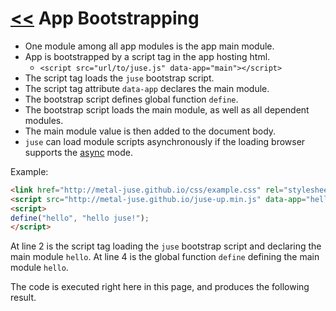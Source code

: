 # [<<](..) App Bootstrapping

* One module among all app modules is the app main module.
* App is bootstrapped by a script tag in the app hosting html.
    * `<script src="url/to/juse.js" data-app="main"></script>`
* The script tag loads the `juse` bootstrap script.
* The script tag attribute `data-app` declares the main module.
* The bootstrap script defines global function `define`.
* The bootstrap script loads the main module, as well as all dependent modules.
* The main module value is then added to the document body.
* `juse` can load module scripts asynchronously if the loading browser supports the [async][] mode.

Example:

```html
<link href="http://metal-juse.github.io/css/example.css" rel="stylesheet"/>
<script src="http://metal-juse.github.io/juse-up.min.js" data-app="hello"></script>
<script>
define("hello", "hello juse!");
</script>
```

At line 2 is the script tag loading the `juse` bootstrap script and declaring the main module `hello`.
At line 4 is the global function `define` defining the main module `hello`.

The code is executed right here in this page, and produces the following result.

<section>
<link href="http://metal-juse.github.io/css/example.css" rel="stylesheet"/>
<script src="http://metal-juse.github.io/juse-up.min.js" data-app="hello"></script>
<script>
define("hello", "hello juse!");
</script>
</section>

[async]: https://www.w3schools.com/tags/att_script_async.asp
